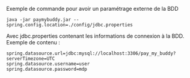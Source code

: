 Exemple de commande pour avoir un paramétrage externe de la BDD
```
java -jar paymybuddy.jar --spring.config.location=./config/jdbc.properties
```

Avec jdbc.properties contenant les informations de connexion à la BDD. Exemple de contenu :
```
spring.datasource.url=jdbc:mysql://localhost:3306/pay_my_buddy?serverTimezone=UTC
spring.datasource.username=user
spring.datasource.password=mdp
```